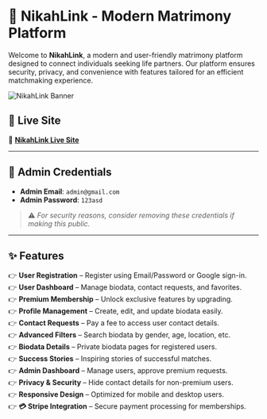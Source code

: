 # 💍 **NikahLink - Modern Matrimony Platform**  

Welcome to **NikahLink**, a modern and user-friendly matrimony platform designed to connect individuals seeking life partners. Our platform ensures security, privacy, and convenience with features tailored for an efficient matchmaking experience.  

![NikahLink Banner](https://via.placeholder.com/1000x300?text=NikahLink+Matrimony+Platform)  

## 🚀 **Live Site**  

🔗 **[NikahLink Live Site](https://matrimony-site-8d674.web.app/)**  

---

## 👤 **Admin Credentials**  

- **Admin Email**: `admin@gmail.com`  
- **Admin Password**: `123asd`  

> ⚠️ *For security reasons, consider removing these credentials if making this public.*  

---

## ✨ **Features**  

👉 **User Registration** – Register using Email/Password or Google sign-in.  
👉 **User Dashboard** – Manage biodata, contact requests, and favorites.  
👉 **Premium Membership** – Unlock exclusive features by upgrading.  
👉 **Profile Management** – Create, edit, and update biodata easily.  
👉 **Contact Requests** – Pay a fee to access user contact details.  
👉 **Advanced Filters** – Search biodata by gender, age, location, etc.  
👉 **Biodata Details** – Private biodata pages for registered users.  
👉 **Success Stories** – Inspiring stories of successful matches.  
👉 **Admin Dashboard** – Manage users, approve premium requests.  
👉 **Privacy & Security** – Hide contact details for non-premium users.  
👉 **Responsive Design** – Optimized for mobile and desktop users.  
👉 **💳 Stripe Integration** – Secure payment processing for memberships.  
